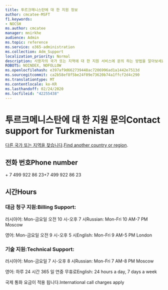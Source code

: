 ```yaml
---
title: 투르크메니스탄에 대 한 지원 정보
author: cmcatee-MSFT
f1.keywords:
- NOCSH
ms.author: cmcatee
manager: mnirkhe
audience: Admin
ms.topic: reference
ms.service: o365-administration
ms.collection: Adm_Support
localization_priority: Normal
description: 사용자의 국가 또는 지역에 대 한 지원 서비스에 문의 하는 방법을 알아보세요.
ROBOTS: NOINDEX, NOFOLLOW
ms.openlocfilehash: e397af9d662739448ac7206996ad1a1442e7513d
ms.sourcegitcommit: ca2b58ef8f5be24f09e73620b74a1ffcf2d4c290
ms.translationtype: MT
ms.contentlocale: ko-KR
ms.lasthandoff: 02/24/2020
ms.locfileid: "42255438"
---
```

# <a name="contact-support-for-turkmenistan"></a><span data-ttu-id="4e918-103">투르크메니스탄에 대 한 지원 문의</span><span class="sxs-lookup"><span data-stu-id="4e918-103">Contact support for Turkmenistan</span></span>

<span data-ttu-id="4e918-104">[다른 국가 또는 지역을 찾습니다](../contact-support-for-business-products.md).</span><span class="sxs-lookup"><span data-stu-id="4e918-104">[Find another country or region](../contact-support-for-business-products.md).</span></span>

## <a name="phone-number"></a><span data-ttu-id="4e918-105">전화 번호</span><span class="sxs-lookup"><span data-stu-id="4e918-105">Phone number</span></span>
<span data-ttu-id="4e918-106">+ 7 499 922 86 23</span><span class="sxs-lookup"><span data-stu-id="4e918-106">+7 499 922 86 23</span></span>

## <a name="hours"></a><span data-ttu-id="4e918-107">시간</span><span class="sxs-lookup"><span data-stu-id="4e918-107">Hours</span></span>
### <a name="billing-support"></a><span data-ttu-id="4e918-108">대금 청구 지원:</span><span class="sxs-lookup"><span data-stu-id="4e918-108">Billing Support:</span></span>

<span data-ttu-id="4e918-109">러시아어: Mon-금요일 오전 10 시-오후 7 시</span><span class="sxs-lookup"><span data-stu-id="4e918-109">Russian: Mon-Fri 10 AM-7 PM Moscow</span></span>

<span data-ttu-id="4e918-110">영어: Mon-금요일 오전 9 시-오후 5 시</span><span class="sxs-lookup"><span data-stu-id="4e918-110">English: Mon-Fri 9 AM-5 PM London</span></span>

### <a name="technical-support"></a><span data-ttu-id="4e918-111">기술 지원:</span><span class="sxs-lookup"><span data-stu-id="4e918-111">Technical Support:</span></span>

<span data-ttu-id="4e918-112">러시아어: Mon-금요일 7 시-오후 8 시</span><span class="sxs-lookup"><span data-stu-id="4e918-112">Russian: Mon-Fri 7 AM-8 PM Moscow</span></span>

<span data-ttu-id="4e918-113">영어: 하루 24 시간 365 일 연중 무휴로</span><span class="sxs-lookup"><span data-stu-id="4e918-113">English: 24 hours a day, 7 days a week</span></span>

<span data-ttu-id="4e918-114">국제 통화 요금이 적용 됩니다.</span><span class="sxs-lookup"><span data-stu-id="4e918-114">International call charges apply</span></span>